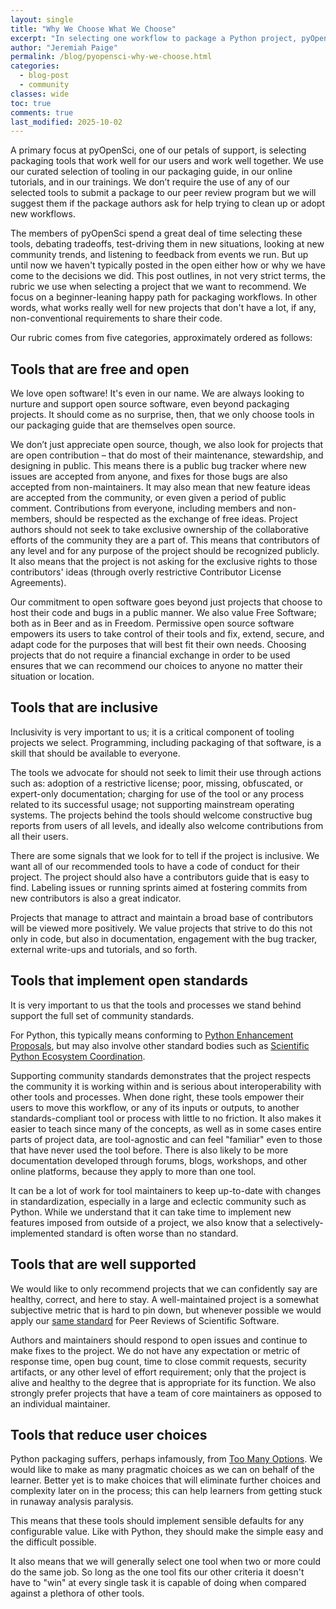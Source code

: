 ```yaml
---
layout: single
title: "Why We Choose What We Choose"
excerpt: "In selecting one workflow to package a Python project, pyOpenSci chooses between a lot of code tools. These choices often come after months of exploration and debate. Find out what motivates us to make the decisions that we do."
author: "Jeremiah Paige"
permalink: /blog/pyopensci-why-we-choose.html
categories:
  - blog-post
  - community
classes: wide
toc: true
comments: true
last_modified: 2025-10-02
---
```


A primary focus at pyOpenSci, one of our petals of support, is selecting packaging tools that work well for our users and work well together. We use our curated selection of tooling in our packaging guide, in our online tutorials, and in our trainings. We don’t require the use of any of our selected tools to submit a package to our peer review program but we will suggest them if the package authors ask for help trying to clean up or adopt new workflows.

The members of pyOpenSci spend a great deal of time selecting these tools, debating tradeoffs, test-driving them in new situations, looking at new community trends, and listening to feedback from events we run. But up until now we haven't typically posted in the open either how or why we have come to the decisions we did. This post outlines, in not very strict terms, the rubric we use when selecting a project that we want to recommend. We focus on a beginner-leaning happy path for packaging workflows. In other words, what works really well for new projects that don't have a lot, if any, non-conventional requirements to share their code.

Our rubric comes from five categories, approximately ordered as follows:

## Tools that are free and open

We love open software! It's even in our name. We are always looking to nurture and support open source software, even beyond packaging projects. It should come as no surprise, then, that we only choose tools in our packaging guide that are themselves open source.

We don’t just appreciate open source, though, we also look for projects that are open contribution – that do most of their maintenance, stewardship, and designing in public. This means there is a public bug tracker where new issues are accepted from anyone, and fixes for those bugs are also accepted from non-maintainers. It may also mean that new feature ideas are accepted from the community, or even given a period of public comment. Contributions from everyone, including members and non-members, should be respected as the exchange of free ideas. Project authors should not seek to take exclusive ownership of the collaborative efforts of the community they are a part of. This means that contributors of any level and for any purpose of the project should be recognized publicly. It also means that the project is not asking for the exclusive rights to those contributors' ideas (through overly restrictive Contributor License Agreements).

Our commitment to open software goes beyond just projects that choose to host their code and bugs in a public manner. We also value Free Software; both as in Beer and as in Freedom. Permissive open source software empowers its users to take control of their tools and fix, extend, secure, and adapt code for the purposes that will best fit their own needs. Choosing projects that do not require a financial exchange in order to be used ensures that we can recommend our choices to anyone no matter their situation or location.

## Tools that are inclusive

Inclusivity is very important to us; it is a critical component of tooling projects we select. Programming, including packaging of that software, is a skill that should be available to everyone.

The tools we advocate for should not seek to limit their use through actions such as: adoption of a restrictive license; poor, missing, obfuscated, or expert-only documentation; charging for use of the tool or any process related to its successful usage; not supporting mainstream operating systems. The projects behind the tools should welcome constructive bug reports from users of all levels, and ideally also welcome contributions from all their users.

There are some signals that we look for to tell if the project is inclusive. We want all of our recommended tools to have a code of conduct for their project. The project should also have a contributors guide that is easy to find. Labeling issues or running sprints aimed at fostering commits from new contributors is also a great indicator.

Projects that manage to attract and maintain a broad base of contributors will be viewed more positively. We value projects that strive to do this not only in code, but also in documentation, engagement with the bug tracker, external write-ups and tutorials, and so forth.

## Tools that implement open standards

It is very important to us that the tools and processes we stand behind support the full set of community standards.

For Python, this typically means conforming to [Python Enhancement Proposals](pep.python.org), but may also involve other standard bodies such as [Scientific Python Ecosystem Coordination](https://scientific-python.org/specs/).

Supporting community standards demonstrates that the project respects the community it is working within and is serious about interoperability with other tools and processes. When done right, these tools empower their users to move this workflow, or any of its inputs or outputs, to another standards-compliant tool or process with little to no friction. It also makes it easier to teach since many of the concepts, as well as in some cases entire parts of project data, are tool-agnostic and can feel "familiar" even to those that have never used the tool before. There is also likely to be more documentation developed through forums, blogs, workshops, and other online platforms, because they apply to more than one tool.

It can be a lot of work for tool maintainers to keep up-to-date with changes in standardization, especially in a large and eclectic community such as Python. While we understand that it can take time to implement new features imposed from outside of a project, we also know that a selectively-implemented standard is often worse than no standard.

## Tools that are well supported

We would like to only recommend projects that we can confidently say are healthy, correct, and here to stay. A well-maintained project is a somewhat subjective metric that is hard to pin down, but whenever possible we would apply our [same standard](https://www.pyopensci.org/software-peer-review/how-to/author-guide.html#does-your-package-meet-packaging-requirements) for Peer Reviews of Scientific Software.

Authors and maintainers should respond to open issues and continue to make fixes to the project. We do not have any expectation or metric of response time, open bug count, time to close commit requests, security artifacts, or any other level of effort requirement; only that the project is alive and healthy to the degree that is appropriate for its function. We also strongly prefer projects that have a team of core maintainers as opposed to an individual maintainer.

## Tools that reduce user choices

Python packaging suffers, perhaps infamously, from [Too Many Options](https://www.pyopensci.org/blog/python-packaging-friends-dont-let-friends-package-alone.html#just-say-no-to-tmo). We would like to make as many pragmatic choices as we can on behalf of the learner. Better yet is to make choices that will eliminate further choices and complexity later on in the process; this can help learners from getting stuck in runaway analysis paralysis.

This means that these tools should implement sensible defaults for any configurable value. Like with Python, they should make the simple easy and the difficult possible.

It also means that we will generally select one tool when two or more could do the same job. So long as the one tool fits our other criteria it doesn't have to "win" at every single task it is capable of doing when compared against a plethora of other tools.
